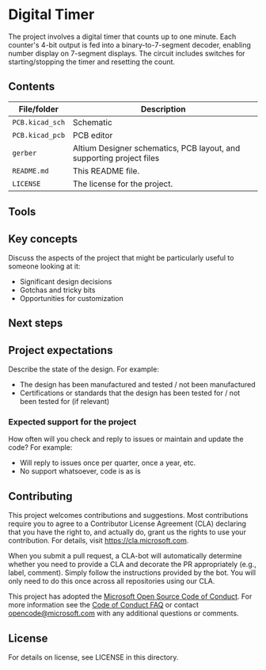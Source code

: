 
# Digital Timer

The project involves a digital timer that counts up to one minute. Each counter's 4-bit output is fed into a binary-to-7-segment decoder, enabling number display on 7-segment displays. 
The circuit includes switches for starting/stopping the timer and resetting the count.

## Contents

| File/folder | Description |
|-------------|-------------|
| `PCB.kicad_sch`       | Schematic |
| `PCB.kicad_pcb`       | PCB editor |
| `gerber`         | Altium Designer schematics, PCB layout, and supporting project files
| `README.md` | This README file. |
| `LICENSE`   | The license for the project. |

## Tools

<!--- Describe the tool versions used to create this hardware design --->

## Key concepts

Discuss the aspects of the project that might be particularly useful to someone looking at it:

- Significant design decisions
- Gotchas and tricky bits
- Opportunities for customization

## Next steps

<!---Next steps for users to learn more about the technology, how to revise the project to do other interesting things, etc. Don't reiterate the online documentation here; link to it if necessary. --->

## Project expectations

Describe the state of the design. For example:

* The design has been manufactured and tested / not been manufactured
* Certifications or standards that the design has been tested for / not been tested for (if relevant)

### Expected support for the project

<!---If you will reply to issues, please suggest how users should report problems or reach out. Github issues is preferable.--->

How often will you check and reply to issues or maintain and update the code? For example:
* Will reply to issues once per quarter, once a year, etc.
* No support whatsoever, code is as is

## Contributing

<!--- Include the following text verbatim--->

This project welcomes contributions and suggestions. Most contributions require you to
agree to a Contributor License Agreement (CLA) declaring that you have the right to,
and actually do, grant us the rights to use your contribution. For details, visit
https://cla.microsoft.com.

When you submit a pull request, a CLA-bot will automatically determine whether you need
to provide a CLA and decorate the PR appropriately (e.g., label, comment). Simply follow the
instructions provided by the bot. You will only need to do this once across all repositories using our CLA.

This project has adopted the [Microsoft Open Source Code of Conduct](https://opensource.microsoft.com/codeofconduct/).
For more information see the [Code of Conduct FAQ](https://opensource.microsoft.com/codeofconduct/faq/)
or contact [opencode@microsoft.com](mailto:opencode@microsoft.com) with any additional questions or comments.

## License

<!---Make sure you've added the [Creative Commons Attribution 4.0 International Public License](https://github.com/Azure/azure-sphere-hardware-designs/blob/master/LICENSE) to the folder.--->
<!---If you have software as well as hardware in this folder, then also add [MIT license](https://docs.opensource.microsoft.com/content/releasing/license.html) to this folder as LICENSE-CODE and change the below statement to "Code in this folder is licensed under the MIT license (see LICENSE-CODE).  Any other content is licensed under the Creative Commons Attribution 4.0 International Public License (see LICENSE) -->

For details on license, see LICENSE in this directory.

